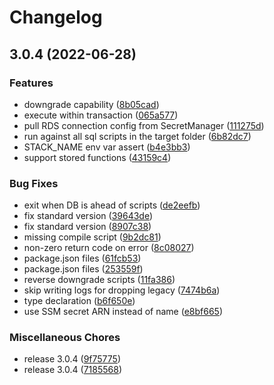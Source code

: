 # Changelog

## 3.0.4 (2022-06-28)


### Features

* downgrade capability ([8b05cad](https://github.com/milltechfx/rds-migrate/commit/8b05cad61be9f393b75b1e40509e807af240af0d))
* execute within transaction ([065a577](https://github.com/milltechfx/rds-migrate/commit/065a577672510ab1ff144c45dcb67f4d7afbe5a3))
* pull RDS connection config from SecretManager ([111275d](https://github.com/milltechfx/rds-migrate/commit/111275d0b81375a36a29065ef5b74e47813d43ca))
* run against all sql scripts in the target folder ([6b82dc7](https://github.com/milltechfx/rds-migrate/commit/6b82dc72d1f6057067e7ea98ac80c5d6a438a336))
* STACK_NAME env var assert ([b4e3bb3](https://github.com/milltechfx/rds-migrate/commit/b4e3bb37c7914d82cd70957222a6f760ba7eccad))
* support stored functions ([43159c4](https://github.com/milltechfx/rds-migrate/commit/43159c4f8a0cc48ff2f7797c6ebca9d959b16050))


### Bug Fixes

* exit when DB is ahead of scripts ([de2eefb](https://github.com/milltechfx/rds-migrate/commit/de2eefb28fb7bf2e1b07da1d7852ffbe22d45a45))
* fix standard version ([39643de](https://github.com/milltechfx/rds-migrate/commit/39643dedfe6ef64542bd9f0bfc7dcb7923aa5fbc))
* fix standard version ([8907c38](https://github.com/milltechfx/rds-migrate/commit/8907c383b06765da989bf68ffe965231f1de65d3))
* missing compile script ([9b2dc81](https://github.com/milltechfx/rds-migrate/commit/9b2dc81428d32eae61e9c572938c6366e2d609f3))
* non-zero return code on error ([8c08027](https://github.com/milltechfx/rds-migrate/commit/8c08027db125d06c27cbb88d2bba33b41b5acb75))
* package.json files ([61fcb53](https://github.com/milltechfx/rds-migrate/commit/61fcb5317b0115e6efc8bf863fcaeb1e40430b90))
* package.json files ([253559f](https://github.com/milltechfx/rds-migrate/commit/253559f90ddaf41f6785fe7240f9ad8b863e7c52))
* reverse downgrade scripts ([11fa386](https://github.com/milltechfx/rds-migrate/commit/11fa386162af0973bec8c5fd100b998cb8add49f))
* skip writing logs for dropping legacy ([7474b6a](https://github.com/milltechfx/rds-migrate/commit/7474b6ad8dca086f65515fa6460afc0355324fcb))
* type declaration ([b6f650e](https://github.com/milltechfx/rds-migrate/commit/b6f650e86038be6302e1edbf6a34985e2c52489c))
* use SSM secret ARN instead of name ([e8bf665](https://github.com/milltechfx/rds-migrate/commit/e8bf665239572e5f5508474b724cdc319c862a06))


### Miscellaneous Chores

* release 3.0.4 ([9f75775](https://github.com/milltechfx/rds-migrate/commit/9f75775758ec3b7e101dc22083a3145367db2740))
* release 3.0.4 ([7185568](https://github.com/milltechfx/rds-migrate/commit/7185568276c1defcef98af4e7baf9902b4e1d900))
